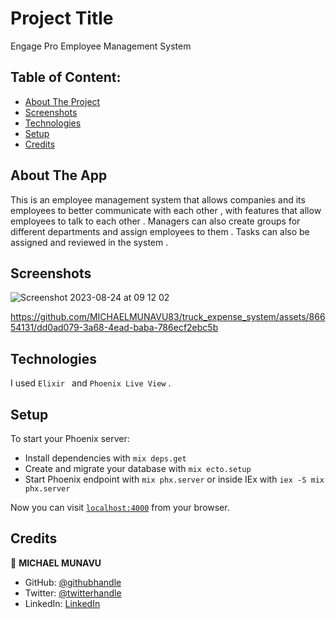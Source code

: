 # Project Title

Engage Pro Employee Management System

## Table of Content:

- [About The Project](#about-the-app)
- [Screenshots](#screenshots)
- [Technologies](#technologies)
- [Setup](#setup)
- [Credits](#credits)

## About The App

This is an employee management system that allows companies and its employees to better communicate with each other , with features that allow employees to talk to each other .
Managers can also create groups for different departments and assign employees to them .
Tasks can also be assigned and reviewed in the system .

## Screenshots
![Screenshot 2023-08-24 at 09 12 02](https://github.com/MICHAELMUNAVU83/truck_expense_system/assets/86654131/83859fdc-a6b0-4632-8680-78f5d8bdf72b)



https://github.com/MICHAELMUNAVU83/truck_expense_system/assets/86654131/dd0ad079-3a68-4ead-baba-786ecf2ebc5b






## Technologies

I used `Elixir ` and `Phoenix Live View` .

## Setup

To start your Phoenix server:

- Install dependencies with `mix deps.get`
- Create and migrate your database with `mix ecto.setup`
- Start Phoenix endpoint with `mix phx.server` or inside IEx with `iex -S mix phx.server`

Now you can visit [`localhost:4000`](http://localhost:4000) from your browser.

## Credits

👤 **MICHAEL MUNAVU**

- GitHub: [@githubhandle](https://github.com/MICHAELMUNAVU83)
- Twitter: [@twitterhandle](https://twitter.com/MichaelTrance1)
- LinkedIn: [LinkedIn](https://www.linkedin.com/in/michael-munavu-78703a218/)
